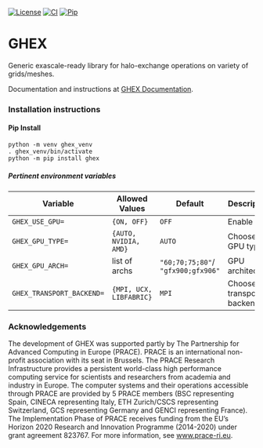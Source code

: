 [![License](https://img.shields.io/badge/License-BSD%203--Clause-blue.svg)](https://opensource.org/licenses/BSD-3-Clause)
[![CI](https://github.com/ghex-org/GHEX/actions/workflows/CI.yml/badge.svg)](https://github.com/ghex-org/GHEX/actions/workflows/CI.yml)
[![Pip](https://github.com/ghex-org/GHEX/actions/workflows/test_pip.yml/badge.svg)](https://github.com/ghex-org/GHEX/actions/workflows/test_pip.yml)
# GHEX
Generic exascale-ready library for halo-exchange operations on variety of grids/meshes.

Documentation and instructions at [GHEX Documentation](https://ghex-org.github.io/GHEX/).

### Installation instructions


#### Pip Install

```
python -m venv ghex_venv
. ghex_venv/bin/activate
python -m pip install ghex
```

##### Pertinent environment variables

| Variable                  | Allowed Values          | Default                            | Description              |
| ------------------------- | ----------------------- | ---------------------------------- | ------------------------ |
| `GHEX_USE_GPU=`           | `{ON, OFF}`             | `OFF`                              | Enable GPU               |
| `GHEX_GPU_TYPE=`          | `{AUTO, NVIDIA, AMD}`   | `AUTO`                             | Choose GPU type          |
| `GHEX_GPU_ARCH=`          | list of archs           | `"60;70;75;80"`/ `"gfx900;gfx906"` | GPU architecture         |
| `GHEX_TRANSPORT_BACKEND=` | `{MPI, UCX, LIBFABRIC}` | `MPI`                              | Choose transport backend |

### Acknowledgements

The development of GHEX was supported partly by The Partnership for Advanced
Computing in Europe (PRACE). PRACE is an international non-profit association
with its seat in Brussels. The PRACE Research Infrastructure provides a
persistent world-class high performance computing service for scientists and
researchers from academia and industry in Europe. The computer systems and
their operations accessible through PRACE are provided by 5 PRACE members (BSC
representing Spain, CINECA representing Italy, ETH Zurich/CSCS representing
Switzerland, GCS representing Germany and GENCI representing France). The
Implementation Phase of PRACE receives funding from the EU’s Horizon 2020
Research and Innovation Programme (2014-2020) under grant agreement 823767. For
more information, see www.prace-ri.eu.

